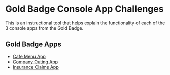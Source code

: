 # Gold Badge Console App Challenges
This is an instructional tool that helps explain the functionality of each of the 3 console apps from the Gold Badge.

## Gold Badge Apps
- [Cafe Menu App](./Apps/Cafe.md)
- [Company Outing App](./Apps/Company.md)
- [Insurance Claims App](./Apps/Insurance.md)